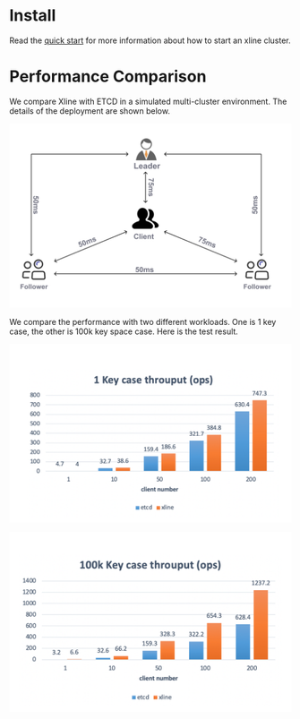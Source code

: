 # Install

Read the [quick start](https://github.com/datenlord/Xline/blob/master/QUICK_START.md) for more information about how to start an xline cluster.

# Performance Comparison

We compare Xline with ETCD in a simulated multi-cluster environment. The details of the deployment are shown below.

![image](/docs/Deploy/image1.png)

We compare the performance with two different workloads. One is 1 key case, the other is 100k key space case. Here is the test result.

![image](/docs/Deploy/image2.png)

![image](/docs/Deploy/image3.png)

